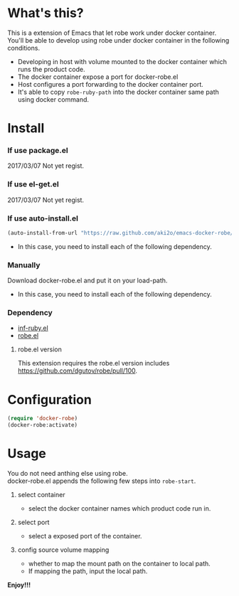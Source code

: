 # What's this?

This is a extension of Emacs that let robe work under docker container.  
You'll be able to develop using robe under docker container in the following conditions.  
-   Developing in host with volume mounted to the docker container which runs the product code.
-   The docker container expose a port for docker-robe.el
-   Host configures a port forwarding to the docker container port.
-   It's able to copy `robe-ruby-path` into the docker container same path using docker command.

# Install

### If use package.el

2017/03/07 Not yet regist.  

### If use el-get.el

2017/03/07 Not yet regist.  

### If use auto-install.el

```lisp
(auto-install-from-url "https://raw.github.com/aki2o/emacs-docker-robe/master/docker-robe.el")
```
-   In this case, you need to install each of the following dependency.

### Manually

Download docker-robe.el and put it on your load-path.  
-   In this case, you need to install each of the following dependency.

### Dependency

-   [inf-ruby.el](https://github.com/nonsequitur/inf-ruby)
-   [robe.el](https://github.com/dgutov/robe)

1.  robe.el version

    This extension requires the robe.el version includes <https://github.com/dgutov/robe/pull/100>.

# Configuration

```lisp
(require 'docker-robe)
(docker-robe:activate)
```

# Usage

You do not need anthing else using robe.  
docker-robe.el appends the following few steps into `robe-start`.  

1.  select container
    -   select the docker container names which product code run in.

2.  select port
    -   select a exposed port of the container.

3.  config source volume mapping
    -   whether to map the mount path on the container to local path.
    -   If mapping the path, input the local path.

**Enjoy!!!**
